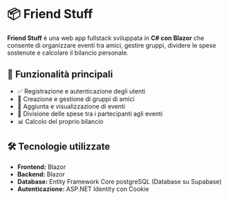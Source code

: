 # 📦 Friend Stuff

**Friend Stuff** è una web app fullstack sviluppata in **C# con Blazor** che consente di organizzare eventi tra amici, gestire gruppi, dividere le spese sostenute e calcolare il bilancio personale.

## 🚀 Funzionalità principali

- ✅ Registrazione e autenticazione degli utenti
- 👥 Creazione e gestione di gruppi di amici
- 📆 Aggiunta e visualizzazione di eventi
- 💸 Divisione delle spese tra i partecipanti agli eventi
- 📊 Calcolo del proprio bilancio

## 🛠️ Tecnologie utilizzate

- **Frontend:** Blazor 
- **Backend:** Blazor 
- **Database:** Entity Framework Core postgreSQL (Database su Supabase)
- **Autenticazione:** ASP.NET Identity con Cookie
